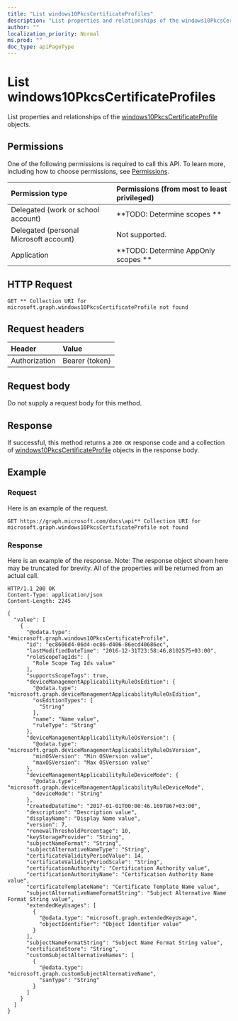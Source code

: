 ```yaml
---
title: "List windows10PkcsCertificateProfiles"
description: "List properties and relationships of the windows10PkcsCertificateProfile objects."
author: ""
localization_priority: Normal
ms.prod: ""
doc_type: apiPageType
---
```


# List windows10PkcsCertificateProfiles

List properties and relationships of the [windows10PkcsCertificateProfile](../resources/windows10pkcscertificateprofile.md) objects.

## Permissions
One of the following permissions is required to call this API. To learn more, including how to choose permissions, see [Permissions](/concepts/permissions-reference.md).

|Permission type|Permissions (from most to least privileged)|
|:---|:---|
|Delegated (work or school account)|**TODO: Determine scopes **|
|Delegated (personal Microsoft account)|Not supported.|
|Application|**TODO: Determine AppOnly scopes **|

## HTTP Request
<!-- {
  "blockType": "ignored"
}
-->
``` http
GET ** Collection URI for microsoft.graph.windows10PkcsCertificateProfile not found
```

## Request headers
|Header|Value|
|:---|:---|
|Authorization|Bearer {token}|

## Request body
Do not supply a request body for this method.

## Response
If successful, this method returns a `200 OK` response code and a collection of [windows10PkcsCertificateProfile](../resources/windows10pkcscertificateprofile.md) objects in the response body.

## Example

### Request
Here is an example of the request.
<!-- {
  "blockType": "request",
  "name": "get_windows10pkcscertificateprofile"
}
-->
``` http
GET https://graph.microsoft.com/docs\api** Collection URI for microsoft.graph.windows10PkcsCertificateProfile not found
```

### Response
Here is an example of the response. Note: The response object shown here may be truncated for brevity. All of the properties will be returned from an actual call.
<!-- {
  "blockType": "response",
  "truncated": true,
  "@odata.type": "collection(microsoft.graph.windows10pkcscertificateprofile)"
}
-->
``` http
HTTP/1.1 200 OK
Content-Type: application/json
Content-Length: 2245

{
  "value": [
    {
      "@odata.type": "#microsoft.graph.windows10PkcsCertificateProfile",
      "id": "ec8606d4-06d4-ec86-d406-86ecd40686ec",
      "lastModifiedDateTime": "2016-12-31T23:58:46.8102575+03:00",
      "roleScopeTagIds": [
        "Role Scope Tag Ids value"
      ],
      "supportsScopeTags": true,
      "deviceManagementApplicabilityRuleOsEdition": {
        "@odata.type": "microsoft.graph.deviceManagementApplicabilityRuleOsEdition",
        "osEditionTypes": [
          "String"
        ],
        "name": "Name value",
        "ruleType": "String"
      },
      "deviceManagementApplicabilityRuleOsVersion": {
        "@odata.type": "microsoft.graph.deviceManagementApplicabilityRuleOsVersion",
        "minOSVersion": "Min OSVersion value",
        "maxOSVersion": "Max OSVersion value"
      },
      "deviceManagementApplicabilityRuleDeviceMode": {
        "@odata.type": "microsoft.graph.deviceManagementApplicabilityRuleDeviceMode",
        "deviceMode": "String"
      },
      "createdDateTime": "2017-01-01T00:00:46.1697867+03:00",
      "description": "Description value",
      "displayName": "Display Name value",
      "version": 7,
      "renewalThresholdPercentage": 10,
      "keyStorageProvider": "String",
      "subjectNameFormat": "String",
      "subjectAlternativeNameType": "String",
      "certificateValidityPeriodValue": 14,
      "certificateValidityPeriodScale": "String",
      "certificationAuthority": "Certification Authority value",
      "certificationAuthorityName": "Certification Authority Name value",
      "certificateTemplateName": "Certificate Template Name value",
      "subjectAlternativeNameFormatString": "Subject Alternative Name Format String value",
      "extendedKeyUsages": [
        {
          "@odata.type": "microsoft.graph.extendedKeyUsage",
          "objectIdentifier": "Object Identifier value"
        }
      ],
      "subjectNameFormatString": "Subject Name Format String value",
      "certificateStore": "String",
      "customSubjectAlternativeNames": [
        {
          "@odata.type": "microsoft.graph.customSubjectAlternativeName",
          "sanType": "String"
        }
      ]
    }
  ]
}
```

